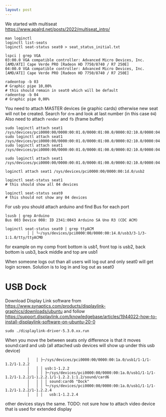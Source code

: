 ```yaml
---
layout: post
---
```


We started with multiseat
https://www.apalrd.net/posts/2022/multiseat_intro/

```
man loginctl
loginctl list-seats
loginctl seat-status seat0 > seat_status_initial.txt

lspci | grep VGA
03:00.0 VGA compatible controller: Advanced Micro Devices, Inc. [AMD/ATI] Cape Verde PRO [Radeon HD 7750/8740 / R7 250E]
04:00.0 VGA compatible controller: Advanced Micro Devices, Inc. [AMD/ATI] Cape Verde PRO [Radeon HD 7750/8740 / R7 250E]

radeontop -b 03
# Graphic pipe 10,00%
# this should remain in seat0 which will be default
radeontop -b 04
# Graphic pipe 0,00%

```

You need to attach MASTER devices (ie graphic cards) otherwise new seat will not
be created.
Search for `drm` and look at last number (in this case `04`)
Also need to attach `render` and `fb` (frame buffer)

```
sudo loginctl attach seat1 /sys/devices/pci0000:00/0000:00:01.0/0000:01:00.0/0000:02:10.0/0000:04:00.0/drm/card1
sudo loginctl attach seat1 /sys/devices/pci0000:00/0000:00:01.0/0000:01:00.0/0000:02:10.0/0000:04:00.0/drm/renderD129
sudo loginctl attach seat1 /sys/devices/pci0000:00/0000:00:01.0/0000:01:00.0/0000:02:10.0/0000:04:00.0/graphics/fb1

sudo loginctl attach seat1 /sys/devices/pci0000:00/0000:00:01.0/0000:01:00.0/0000:02:10.0/0000:04:00.1/sound/card2

loginctl attach seat1 /sys/devices/pci0000:00/0000:00:1d.0/usb2

loginctl seat-status seat1
# this should show all 04 devices

loginctl seat-status seat0
# this should not show any 04 devices
```

For usb you should attach arduino and find Bus for each port
```
lsusb | grep Arduino
Bus 003 Device 008: ID 2341:0043 Arduino SA Uno R3 (CDC ACM)

loginctl seat-status seat0 | grep ttyACM
		  │ │ └─/sys/devices/pci0000:00/0000:00:14.0/usb3/3-1/3-1:1.0/tty/ttyACM0
```
for example on my comp front bottom is usb1, front top is usb2, back bottom is
usb3, back middle and top are usb1

When someone logs out than all users will  log out and only seat0 will get
login screen. Solution is to log in and log out as seat0


# USB Dock

Download Display Link software from https://www.synaptics.com/products/displaylink-graphics/downloads/ubuntu
and follow https://support.displaylink.com/knowledgebase/articles/1944022-how-to-install-displaylink-software-on-ubuntu-20-0

```
sudo ./displaylink-driver-5.3.0.xx.run
```

When you move the between seats only difference is that it moves sound:card and
usb (all attached usb devices will show up under this usb device)
```
		  │   │ ├─/sys/devices/pci0000:00/0000:00:1a.0/usb1/1-1/1-1.2/1-1.2.2
		  │   │ │ usb:1-1.2.2
		  │   │ │ ├─/sys/devices/pci0000:00/0000:00:1a.0/usb1/1-1/1-1.2/1-1.2.2/1-1.2.2.1/1-1.2.2.1:1.2/sound/card6
		  │   │ │ │ sound:card6 "Dock"
		  │   │ │ └─/sys/devices/pci0000:00/0000:00:1a.0/usb1/1-1/1-1.2/1-1.2.2/1-1.2.2.4
		  │   │ │   usb:1-1.2.2.4
```
other devices stays the same.
TODO: not sure how to attach video device that is used for extended display

